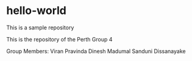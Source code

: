 # hello-world
This is a sample repository

This is the repository of the Perth Group 4

Group Members:
  Viran Pravinda
  Dinesh Madumal
  Sanduni Dissanayake
